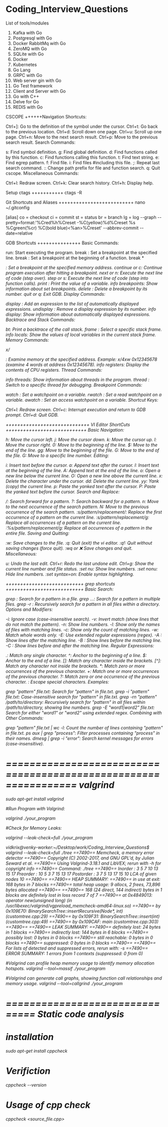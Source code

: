 # Coding_Interview_Questions

List of tools/modules
1. Kafka with Go
2. Postgresql with Go
3. Docker RabbitMq with Go
4. ZeroMQ with Go
5. SQLite with Go
6. Docker
7. Kubernetes
8. Go Lang
9. GRPC with Go
10. Web server gin with Go
11. Go Test framework
12. Client and Server with Go
13. Go with C++
14. Delve for Go
15. REDIS with Go


CSCOPE
++++++Navigation Shortcuts:

Ctrl+]: Go to the definition of the symbol under the cursor.
Ctrl+t: Go back to the previous location.
Ctrl+d: Scroll down one page.
Ctrl+u: Scroll up one page.
Ctrl+n: Move to the next search result.
Ctrl+p: Move to the previous search result.
Search Commands:

s: Find symbol definition.
g: Find global definition.
d: Find functions called by this function.
c: Find functions calling this function.
t: Find text string.
e: Find egrep pattern.
f: Find file.
i: Find files #including this file.
;: Repeat last search command.
:: Change path prefix for file and function search.
q: Quit cscope.
Miscellaneous Commands:

Ctrl+l: Redraw screen.
Ctrl+k: Clear search history.
Ctrl+h: Display help.

Setup ctags
+++++++++++
ctags -R

Git  Shortcuts and Aliases
++++++++++++++++++++++++++
nano ~/.gitconfig


[alias]
    co = checkout
    ci = commit
    st = status
    br = branch
    lg = log --graph --pretty=format:'%Cred%h%Creset -%C(yellow)%d%Creset %s %Cgreen(%cr) %C(bold blue)<%an>%Creset' --abbrev-commit --date=relative



GDB Shortcuts
+++++++++++++++
Basic Commands:

run: Start executing the program.
break <line>: Set a breakpoint at the specified line.
break <function>: Set a breakpoint at the beginning of a function.
break *<address>: Set a breakpoint at the specified memory address.
continue or c: Continue program execution after hitting a breakpoint.
next or n: Execute the next line of code (step over).
step or s: Execute the next line of code (step into function calls).
print <variable>: Print the value of a variable.
info breakpoints: Show information about set breakpoints.
delete <breakpoint-number>: Delete a breakpoint by its number.
quit or q: Exit GDB.
Display Commands:

display <expression>: Add an expression to the list of automatically displayed expressions.
undisplay <display-number>: Remove a display expression by its number.
info display: Show information about automatically displayed expressions.
Backtrace and Stack Commands:

bt: Print a backtrace of the call stack.
frame <frame-number>: Select a specific stack frame.
info locals: Show the values of local variables in the current stack frame.
Memory Commands:

x/<count><format> <address>: Examine memory at the specified address.
Example: x/4xw 0x12345678 (examine 4 words at address 0x12345678).
info registers: Display the contents of CPU registers.
Thread Commands:

info threads: Show information about threads in the program.
thread <thread-id>: Switch to a specific thread for debugging.
Breakpoint Commands:

watch <expression>: Set a watchpoint on a variable.
rwatch <expression>: Set a read watchpoint on a variable.
awatch <expression>: Set an access watchpoint on a variable.
Shortcut Keys:

Ctrl+l: Redraw screen.
Ctrl+c: Interrupt execution and return to GDB prompt.
Ctrl+d: Quit GDB.


+++++++++++++++++++++++++++++
VI Editor ShortCuts
++++++++++++++++++++++++++++
Basic Navigation:

h: Move the cursor left.
j: Move the cursor down.
k: Move the cursor up.
l: Move the cursor right.
0: Move to the beginning of the line.
$: Move to the end of the line.
gg: Move to the beginning of the file.
G: Move to the end of the file.
<line-number>G: Move to a specific line number.
Editing:

i: Insert text before the cursor.
a: Append text after the cursor.
I: Insert text at the beginning of the line.
A: Append text at the end of the line.
o: Open a new line below the current line.
O: Open a new line above the current line.
x: Delete the character under the cursor.
dd: Delete the current line.
yy: Yank (copy) the current line.
p: Paste the yanked text after the cursor.
P: Paste the yanked text before the cursor.
Search and Replace:

/: Search forward for a pattern.
?: Search backward for a pattern.
n: Move to the next occurrence of the search pattern.
N: Move to the previous occurrence of the search pattern.
:s/pattern/replacement/: Replace the first occurrence of a pattern on the current line.
:s/pattern/replacement/g: Replace all occurrences of a pattern on the current line.
:%s/pattern/replacement/g: Replace all occurrences of a pattern in the entire file.
Saving and Quitting:

:w: Save changes to the file.
:q: Quit (exit) the vi editor.
:q!: Quit without saving changes (force quit).
:wq or :x: Save changes and quit.
Miscellaneous:

u: Undo the last edit.
Ctrl+r: Redo the last undone edit.
Ctrl+g: Show the current line number and file status.
:set nu: Show line numbers.
:set nonu: Hide line numbers.
:set syntax=on: Enable syntax highlighting.



+++++++++++++++++++++++++++
grep shortcuts
+++++++++++++++++++++++++++
Basic Search:

grep <pattern> <file>: Search for a pattern in a file.
grep <pattern> <file1> <file2> ...: Search for a pattern in multiple files.
grep -r <pattern> <directory>: Recursively search for a pattern in all files within a directory.
Options and Modifiers:

-i: Ignore case (case-insensitive search).
-v: Invert match (show lines that do not match the pattern).
-n: Show line numbers.
-l: Show only the names of files with matching lines.
-c: Show only the count of matching lines.
-w: Match whole words only.
-E: Use extended regular expressions (regex).
-A <num>: Show <num> lines after the matching line.
-B <num>: Show <num> lines before the matching line.
-C <num>: Show <num> lines before and after the matching line.
Regular Expressions:

.: Match any single character.
^: Anchor to the beginning of a line.
$: Anchor to the end of a line.
[]: Match any character inside the brackets.
[^]: Match any character not inside the brackets.
*: Match zero or more occurrences of the previous character.
+: Match one or more occurrences of the previous character.
?: Match zero or one occurrence of the previous character.
\: Escape special characters.
Examples:

grep "pattern" file.txt: Search for "pattern" in file.txt.
grep -i "pattern" file.txt: Case-insensitive search for "pattern" in file.txt.
grep -rn "pattern" /path/to/directory: Recursively search for "pattern" in all files within /path/to/directory, showing line numbers.
grep -E "word1|word2" file.txt: Search for either "word1" or "word2" using extended regex.
Combining with Other Commands:

grep "pattern" file.txt | wc -l: Count the number of lines containing "pattern" in file.txt.
ps aux | grep "process": Filter processes containing "process" in their names.
dmesg | grep -i "error": Search kernel messages for errors (case-insensitive).


================================================================
valgrind
================================================================

sudo apt-get install valgrind

#Run Program with Valgrind:

valgrind ./your_program

#Check for Memory Leaks:

valgrind --leak-check=full ./your_program


vidkrix@venky-worker:~/Desktop/work/Coding_Interview_Questions$ valgrind --leak-check=full ./tree 
==7490== Memcheck, a memory error detector
==7490== Copyright (C) 2002-2017, and GNU GPL'd, by Julian Seward et al.
==7490== Using Valgrind-3.18.1 and LibVEX; rerun with -h for copyright info
==7490== Command: ./tree
==7490== 
Inorder : 3 5 7 10 13 15 17 
Preorder : 10 5 3 7 15 13 17 
Postorder : 3 7 5 13 17 15 10 
LCA of given nodes 10 ==7490== 
==7490== HEAP SUMMARY:
==7490==     in use at exit: 168 bytes in 7 blocks
==7490==   total heap usage: 9 allocs, 2 frees, 73,896 bytes allocated
==7490== 
==7490== 168 (24 direct, 144 indirect) bytes in 1 blocks are definitely lost in loss record 7 of 7
==7490==    at 0x4849013: operator new(unsigned long) (in /usr/libexec/valgrind/vgpreload_memcheck-amd64-linux.so)
==7490==    by 0x109E70: BinarySearchTree::insertRecursive(Node*, int) (customtree.cpp:29)
==7490==    by 0x109F31: BinarySearchTree::insert(int) (customtree.cpp:49)
==7490==    by 0x109CAF: main (customtree.cpp:303)
==7490== 
==7490== LEAK SUMMARY:
==7490==    definitely lost: 24 bytes in 1 blocks
==7490==    indirectly lost: 144 bytes in 6 blocks
==7490==      possibly lost: 0 bytes in 0 blocks
==7490==    still reachable: 0 bytes in 0 blocks
==7490==         suppressed: 0 bytes in 0 blocks
==7490== 
==7490== For lists of detected and suppressed errors, rerun with: -s
==7490== ERROR SUMMARY: 1 errors from 1 contexts (suppressed: 0 from 0)



#Valgrind can profile heap memory usage to identify memory allocation hotspots.
valgrind --tool=massif ./your_program


#Valgrind can generate call graphs, showing function call relationships and memory usage.
valgrind --tool=callgrind ./your_program

===============================
Static code analysis
==============================

# installation 
sudo apt-get install cppcheck

# Verifiction
cppcheck --version

# Usage of cpp check
cppcheck <source_file.cpp>

